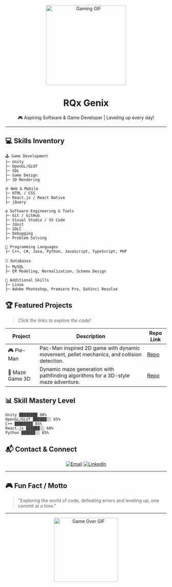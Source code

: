 <!-- 🎮 Gaming-Themed GitHub README for RQx Genix -->

<p align="center">
  <img src="https://media1.giphy.com/media/v1.Y2lkPTc5MGI3NjExaDd5amo5dTdxaHFzNmU3MHRtYTVtejY3Zm82aDNlZ2xrZDRiMDA5eCZlcD12MV9pbnRlcm5hbF9naWZfYnlfaWQmY3Q9Zw/RtdRhc7TxBxB0YAsK6/giphy.gif" alt="Gaming GIF" width="250"/>
</p>

<h1 align="center">RQx Genix</h1>
<p align="center">🎮 Aspiring Software & Game Developer | Leveling up every day!</p>

---

## 💻 Skills Inventory

```
🕹 Game Development
├─ Unity
├─ OpenGL/GLUT
├─ SDL
├─ Game Design
├─ 3D Rendering

🌐 Web & Mobile
├─ HTML / CSS
├─ React.js / React Native
├─ jQuery

⚙ Software Engineering & Tools
├─ Git / GitHub
├─ Visual Studio / VS Code
├─ JUnit
├─ SDLC
├─ Debugging
├─ Problem Solving

📝 Programming Languages
├─ C++, C#, Java, Python, JavaScript, TypeScript, PHP

🗄 Databases
├─ MySQL
├─ ER Modeling, Normalization, Schema Design

🎨 Additional Skills
├─ Linux
├─ Adobe Photoshop, Premiere Pro, DaVinci Resolve
```
## 🏆 Featured Projects

> *Click the links to explore the code!*

| Project | Description | Repo Link |
|---------|-------------|-----------|
| 🎮 Pie-Man | Pac-Man inspired 2D game with dynamic movement, pellet mechanics, and collision detection. | [Repo](https://github.com/arthsaAr/Pieman-OpenGL-GLUT-2D-game) |
| 🧩 Maze Game 3D | Dynamic maze generation with pathfinding algorithms for a 3D-style maze adventure. | [Repo](https://github.com/arthsaAr/Mazegame-OpenGL-GLUT-3D-game) |

## 📊 Skill Mastery Level
```
Unity ▓▓▓▓▓▓▓▓ 80%
OpenGL/GLUT ▓▓▓▓▓▓░░ 65%
C++ ▓▓▓▓▓▓▓▓ 85%
React.js ▓▓▓▓▓▓░░ 60%
Python ▓▓▓▓▓▓░░ 65%
```

## 📬 Contact & Connect

<p align="center">
  <a href="mailto:Contact.raashtra@gmail.com"><img src="https://img.shields.io/badge/Email-Contact.raashtra@gmail.com-blue?style=for-the-badge&logo=gmail" alt="Email"></a>
  <a href="https://www.linkedin.com/in/raashtra" target="_blank"><img src="https://img.shields.io/badge/LinkedIn-Raashtra-blue?style=for-the-badge&logo=linkedin" alt="LinkedIn"></a>
</p>

---

## 🎮 Fun Fact / Motto
> "Exploring the world of code, defeating errors and leveling up, one commit at a time."

---

<p align="center">
  <img src="https://media.giphy.com/media/l0MYt5jPR6QX5pnqM/giphy.gif" alt="Game Over GIF" width="200"/>
</p>
